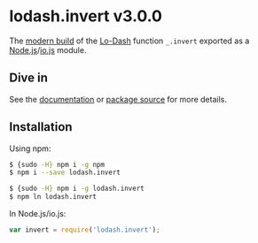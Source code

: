 # lodash.invert v3.0.0

The [modern build](https://github.com/lodash/lodash/wiki/Build-Differences) of the [Lo-Dash](https://lodash.com/) function `_.invert` exported as a [Node.js](http://nodejs.org/)/[io.js](https://iojs.org/) module.

## Dive in

See the [documentation](https://lodash.com/docs#invert) or [package source](https://github.com/lodash/lodash/blob/3.0.0-npm-packages/lodash.invert/index.js) for more details.

## Installation

Using npm:

```bash
$ {sudo -H} npm i -g npm
$ npm i --save lodash.invert

$ {sudo -H} npm i -g lodash.invert
$ npm ln lodash.invert
```

In Node.js/io.js:

```js
var invert = require('lodash.invert');
```

